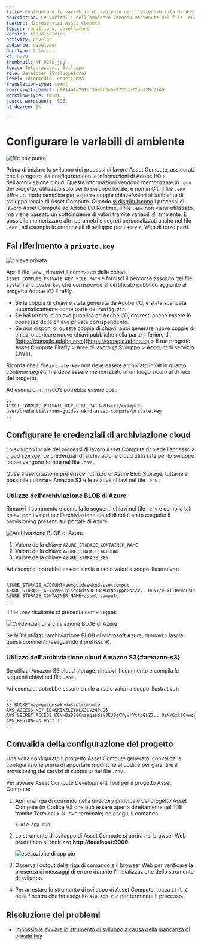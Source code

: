 ```yaml
---
title: Configurare le variabili di ambiente per l’estensibilità di Asset Compute
description: Le variabili dell’ambiente vengono mantenute nel file .env per lo sviluppo locale e vengono utilizzate per fornire le credenziali di Adobe I/O e dell’archiviazione cloud richieste per lo sviluppo locale.
feature: Microservizi Asset Compute
topics: renditions, development
version: cloud-service
activity: develop
audience: developer
doc-type: tutorial
kt: 6270
thumbnail: KT-6270.jpg
topic: Integrazioni, Sviluppo
role: Developer (Sviluppatore)
level: Intermedio, esperienza
translation-type: tm+mt
source-git-commit: d9714b9a291ec3ee5f3dba9723de72bb120d2149
workflow-type: tm+mt
source-wordcount: '596'
ht-degree: 0%

---
```



# Configurare le variabili di ambiente

![file env punto](assets/environment-variables/dot-env-file.png)

Prima di iniziare lo sviluppo dei processi di lavoro Asset Compute, assicurati che il progetto sia configurato con le informazioni di Adobe I/O e dell’archiviazione cloud. Queste informazioni vengono memorizzate in `.env` del progetto, utilizzato solo per lo sviluppo locale, e non in Git. Il file `.env` offre un modo semplice per esporre coppie chiave/valori all’ambiente di sviluppo locale di Asset Compute. Quando [si distribuiscono](../deploy/runtime.md) i processi di lavoro Asset Compute ad Adobe I/O Runtime, il file `.env` non viene utilizzato, ma viene passato un sottoinsieme di valori tramite variabili di ambiente. È possibile memorizzare altri parametri e segreti personalizzati anche nel file `.env` , ad esempio le credenziali di sviluppo per i servizi Web di terze parti.

## Fai riferimento a `private.key`

![chiave privata](assets/environment-variables/private-key.png)

Apri il file `.env` , rimuovi il commento dalla chiave `ASSET_COMPUTE_PRIVATE_KEY_FILE_PATH` e fornisci il percorso assoluto del file system al `private.key` che corrisponde al certificato pubblico aggiunto al progetto Adobe I/O FireFly.

+ Se la coppia di chiavi è stata generata da Adobe I/O, è stata scaricata automaticamente come parte del `config.zip`.
+ Se hai fornito la chiave pubblica ad Adobe I/O, dovresti anche essere in possesso della chiave privata corrispondente.
+ Se non disponi di queste coppie di chiavi, puoi generare nuove coppie di chiavi o caricare nuove chiavi pubbliche nella parte inferiore di:
   [https://console.adobe.com](https://console.adobe.io) > Il tuo progetto Asset Compute Firefly > Aree di lavoro @ Sviluppo > Account di servizio (JWT).

Ricorda che il file `private.key` non deve essere archiviato in Git in quanto contiene segreti, ma deve essere memorizzato in un luogo sicuro al di fuori del progetto.

Ad esempio, in macOS potrebbe essere così:

```
...
ASSET_COMPUTE_PRIVATE_KEY_FILE_PATH=/Users/example-user/credentials/aem-guides-wknd-asset-compute/private.key
...
```

## Configurare le credenziali di archiviazione cloud

Lo sviluppo locale dei processi di lavoro Asset Compute richiede l’accesso a [cloud storage](../set-up/accounts-and-services.md#cloud-storage). Le credenziali di archiviazione cloud utilizzate per lo sviluppo locale vengono fornite nel file `.env` .

Questa esercitazione preferisce l&#39;utilizzo di Azure Blob Storage, tuttavia è possibile utilizzare Amazon S3 e le relative chiavi nel file `.env` .

### Utilizzo dell’archiviazione BLOB di Azure

Rimuovi il commento e compila le seguenti chiavi nel file `.env` e compila tali chiavi con i valori per l’archiviazione cloud di cui è stato eseguito il provisioning presenti sul portale di Azure.

![Archiviazione BLOB di Azure](./assets/environment-variables/azure-portal-credentials.png)

1. Valore della chiave `AZURE_STORAGE_CONTAINER_NAME`
1. Valore della chiave `AZURE_STORAGE_ACCOUNT`
1. Valore della chiave `AZURE_STORAGE_KEY`

Ad esempio, potrebbe essere simile a (solo valori a scopo illustrativo):

```
...
AZURE_STORAGE_ACCOUNT=aemguideswkndassetcomput
AZURE_STORAGE_KEY=Va9CnisgdbdsNJEJBqXDyNbYppbGbZ2V...OUNY/eExll0vwoLsPt/OvbM+B7pkUdpEe7zJhg==
AZURE_STORAGE_CONTAINER_NAME=asset-compute
...
```

Il file `.env` risultante si presenta come segue:

![Credenziali di archiviazione BLOB di Azure](assets/environment-variables/cloud-storage-credentials.png)

Se NON utilizzi l’archiviazione BLOB di Microsoft Azure, rimuovi o lascia questi commenti (eseguendo il prefisso `#`).

### Utilizzo dell&#39;archiviazione cloud Amazon S3{#amazon-s3}

Se utilizzi Amazon S3 cloud storage, rimuovi il commento e compila le seguenti chiavi nel file `.env` .

Ad esempio, potrebbe essere simile a (solo valori a scopo illustrativo):

```
...
S3_BUCKET=aemguideswkndassetcompute
AWS_ACCESS_KEY_ID=KKIXZLZYNLXJLV24PLO6
AWS_SECRET_ACCESS_KEY=Ba898CnisgabdsNJEJBqCYyVrYttbGbZ2...OiNYExll0vwoLsPtOv
AWS_REGION=us-east-1
...
```

## Convalida della configurazione del progetto

Una volta configurato il progetto Asset Compute generato, convalida la configurazione prima di apportare modifiche al codice per garantire il provisioning dei servizi di supporto nei file `.env` .

Per avviare Asset Compute Development Tool per il progetto Asset Compute:

1. Apri una riga di comando nella directory principale del progetto Asset Compute (in Codice VS che può essere aperta direttamente nell’IDE tramite Terminal > Nuovo terminale) ed esegui il comando:

   ```
   $ aio app run
   ```

1. Lo strumento di sviluppo di Asset Compute si aprirà nel browser Web predefinito all’indirizzo __http://localhost:9000__.

   ![esecuzione di app aio](assets/environment-variables/aio-app-run.png)

1. Osserva l’output della riga di comando e il browser Web per verificare la presenza di messaggi di errore durante l’inizializzazione dello strumento di sviluppo.
1. Per arrestare lo strumento di sviluppo di Asset Compute, tocca `Ctrl-C` nella finestra che ha eseguito `aio app run` per terminare il processo.

## Risoluzione dei problemi

+ [Impossibile avviare lo strumento di sviluppo a causa della mancanza di private.key](../troubleshooting.md#missing-private-key)
